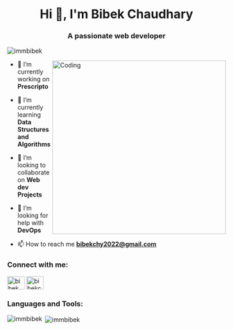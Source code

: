<h1 align="center">Hi 👋, I'm Bibek Chaudhary</h1>
<h3 align="center">A passionate web developer</h3>

<p align="left"> <img src="https://komarev.com/ghpvc/?username=immbibek&label=Profile%20views&color=0e75b6&style=flat" alt="immbibek" /> </p>

<img align="right" alt="Coding" width="400" src="https://user-images.githubusercontent.com/XYZ/coding.gif">

- 🔭 I’m currently working on **Prescripto**

- 🌱 I’m currently learning **Data Structures and Algorithms**

- 👯 I’m looking to collaborate on **Web dev Projects**

- 🤝 I’m looking for help with **DevOps**

- 📫 How to reach me **bibekchy2022@gmail.com**

<h3 align="left">Connect with me:</h3>
<p align="left">
<a href="https://linkedin.com/in/bibek-chaudhary" target="blank"><img align="center" src="https://raw.githubusercontent.com/rahuldkjain/github-profile-readme-generator/master/src/images/icons/Social/linked-in-alt.svg" alt="bibek chaudhary" height="30" width="40" /></a>
<a href="https://www.leetcode.com/bibekchy2022" target="blank"><img align="center" src="https://raw.githubusercontent.com/rahuldkjain/github-profile-readme-generator/master/src/images/icons/Social/leet-code.svg" alt="bibekchy2022" height="30" width="40" /></a>
</p>

<h3 align="left">Languages and Tools:</h3>
<p align="left"> 
  <!-- Add your icons here -->
</p>

<p><img align="left" src="https://github-readme-stats.vercel.app/api/top-langs?username=immbibek&show_icons=true&locale=en&layout=compact" alt="immbibek" /></p>

<p>&nbsp;<img align="center" src="https://github-readme-stats.vercel.app/api?username=immbibek&show_icons=true&locale=en" alt="immbibek" /></p>
